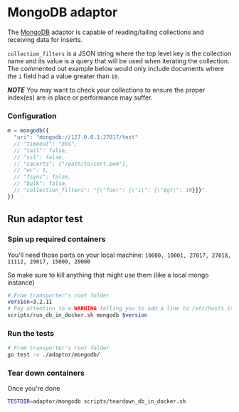 # MongoDB adaptor

The [MongoDB](https://www.mongodb.com/) adaptor is capable of reading/tailing collections and
receiving data for inserts.

`collection_filters` is a JSON string where the top level key is the collection name and its value
is a query that will be used when iterating the collection. The commented out example below would only
include documents where the `i` field had a value greater than `10`.

***NOTE*** You may want to check your collections to ensure the proper index(es) are in place or performance may suffer.

### Configuration

```javascript
m = mongodb({
  "uri": "mongodb://127.0.0.1:27017/test"
  // "timeout": "30s",
  // "tail": false,
  // "ssl": false,
  // "cacerts": ["/path/to/cert.pem"],
  // "wc": 1,
  // "fsync": false,
  // "bulk": false,
  // "collection_filters": "{\"foo\": {\"i\": {\"$gt\": 10}}}"
})
```

## Run adaptor test

### Spin up required containers

You'll need those ports on your local machine: `10000, 10001, 27017, 27018, 11112, 29017, 15000, 20000`

So make sure to kill anything that might use them (like a local mongo instance)

```sh
# From transporter's root folder
version=3.2.11
# Pay attention to a WARNING telling you to add a line to /etc/hosts in the following command
scripts/run_db_in_docker.sh mongodb $version
```

### Run the tests

```sh
# From transporter's root folder
go test -v ./adaptor/mongodb/
```

### Tear down containers

Once you're done

```sh
TESTDIR=adaptor/mongodb scripts/teardown_db_in_docker.sh
```
